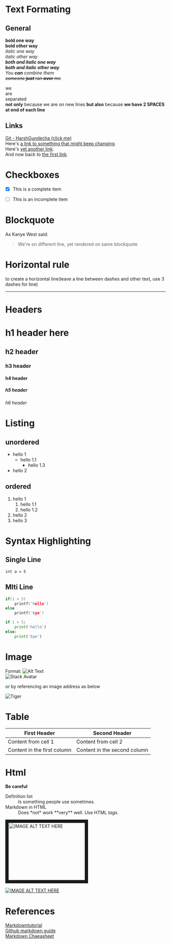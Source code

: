 # Text Formating
## General
__bold one way__  
**bold other way**  
_italic one way_  
*italic other way*  
**_both and italic one way_**  
*__both and italic other way__*  
_You **can** combine them_  
~~*someone* **_just_** ran **over** me~~  

we  
are  
separated  
**not only** because we are on new lines **but also** because **we have 2 SPACES at end of each line**



## Links

[Git - HarshGundecha (click me)](github.com/harshgundecha)  
Here's [a link to something that might keep changing][link that keeps changing].  
Here's [yet another link][another-link].  
And now back to [the first link][link that keeps changing].  

[link that keeps changing]: www.github.com
[another-link]: www.google.com


# Checkboxes
- [x] This is a complete item
- [ ] This is an incomplete item


# Blockquote
As Kanye West said:
> We're on different line,
> yet rendered on same blockquote 


# Horizontal rule  
to create a horizontal line(leave a line between dashes and other text, use 3 dashes for line)  

---


# Headers
# h1 header here
## h2 header  
### h3 header
#### h4 header  
##### h5 header
###### h6 header

# Listing
## unordered
- hello 1
	- hello 1.1
		- hello 1.3
- hello 2
## ordered
1. hello 1
   1. hello 1.1
   2. hello 1.2
2. hello 2
3. hello 3


# Syntax Highlighting
## Single Line
`int a = 5`

## Mlti Line
```c
if(1 > 5)
	printf('hello')
else
	printf('bye')
```

```python
if 1 > 5:
	print('hello')
else:
	print('bye')
```


# Image
Format: ![Alt Text](url)  
![Stack Avatar](https://i.stack.imgur.com/k4Il3.jpg?s=48&g=1)

or by referencing an image address as below

![Tiger][tiger]  

[tiger]:https://upload.wikimedia.org/wikipedia/commons/5/56/Tiger.50.jpg


# Table
First Header | Second Header
------------ | -------------
Content from cell 1 | Content from cell 2
Content in the first column | Content in the second column


# Html
<b>Be careful</b>
<dl>
  <dt>Definition list</dt>
  <dd>Is something people use sometimes.</dd>
  <dt>Markdown in HTML</dt>
  <dd>Does *not* work **very** well. Use HTML <em>tags</em>.</dd>
</dl>

<a href="http://www.youtube.com/watch?feature=player_embedded&v=YLoYt8H7kjM
" target="_blank"><img src="http://img.youtube.com/vi/YLoYt8H7kjM/0.jpg" 
alt="IMAGE ALT TEXT HERE" width="240" height="180" border="10" /></a>


[![IMAGE ALT TEXT HERE](http://img.youtube.com/vi/YLoYt8H7kjM/0.jpg)](http://www.youtube.com/watch?v=YLoYt8H7kjM)


# References
[Markdowntutorial](https://www.markdowntutorial.com/)  
[Github markdown guide](https://guides.github.com/features/mastering-markdown/)  
[Markdown Chaeasheet](https://github.com/adam-p/markdown-here/wiki/Markdown-Cheatsheet)  
